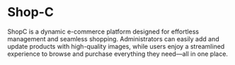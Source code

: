 # Shop-C
ShopC is a dynamic e-commerce platform designed for effortless management and seamless shopping. Administrators can easily add and update products with high-quality images, while users enjoy a streamlined experience to browse and purchase everything they need—all in one place.
